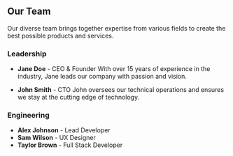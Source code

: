 ## Our Team

Our diverse team brings together expertise from various fields to create the best possible products and services.

### Leadership

- **Jane Doe** - CEO & Founder
  With over 15 years of experience in the industry, Jane leads our company with passion and vision.

- **John Smith** - CTO
  John oversees our technical operations and ensures we stay at the cutting edge of technology.

### Engineering

- **Alex Johnson** - Lead Developer
- **Sam Wilson** - UX Designer
- **Taylor Brown** - Full Stack Developer